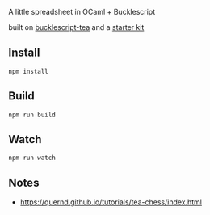 A little spreadsheet in OCaml + Bucklescript

built on [bucklescript-tea](https://github.com/OvermindDL1/bucklescript-tea) and a [starter kit](https://github.com/tcoopman/bucklescript-tea-starter-kit)


## Install

```
npm install
```

## Build

```
npm run build
```

## Watch

```
npm run watch
```

## Notes

* https://quernd.github.io/tutorials/tea-chess/index.html